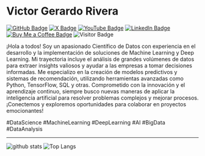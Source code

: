 # Victor Gerardo Rivera

[![GitHub Badge](https://img.shields.io/github/followers/VicGerardoPR?style=social)]((https://github.com/VicGerardoPR))
[![X Badge](https://img.shields.io/badge/My-X-1DA1F2?logo=x&logoColor=white)](https://x.com/vicgerardo_)
[![YouTube Badge](https://img.shields.io/badge/My-YouTube-red)](https://www.youtube.com/channel/UCTeEhApKelJQ7Gn2rhAqKXA)
[![LinkedIn Badge](https://img.shields.io/badge/My-LinkedIn-blue)]((https://www.linkedin.com/in/victorgerardo/))
[![Buy Me a Coffee Badge](https://img.shields.io/badge/Buy%20me%20a%20coffee-donate-yellow)](https://www.buymeacoffee.com/vicgerardopr)
![Visitor Badge](https://komarev.com/ghpvc/?username=VicGerardoPR)

¡Hola a todos! Soy un apasionado Científico de Datos con experiencia en el desarrollo y la implementación de soluciones de Machine Learning y Deep Learning. Mi trayectoria incluye el análisis de grandes volúmenes de datos para extraer insights valiosos y ayudar a las empresas a tomar decisiones informadas. Me especializo en la creación de modelos predictivos y sistemas de recomendación, utilizando herramientas avanzadas como Python, TensorFlow, SQL y otras. Comprometido con la innovación y el aprendizaje continuo, siempre busco nuevas maneras de aplicar la inteligencia artificial para resolver problemas complejos y mejorar procesos. ¡Conectemos y exploremos oportunidades para colaborar en proyectos emocionantes!

#DataScience #MachineLearning #DeepLearning #AI #BigData #DataAnalysis

---

![github stats](https://github-readme-stats-sigma-five.vercel.app/api?username=VicGerardoPR&show_icons=true)
![Top Langs](https://github-readme-stats-sigma-five.vercel.app/api/top-langs/?username=VicGerardoPR&langs_count=3&hide=javascript,go,html,css,tex)
